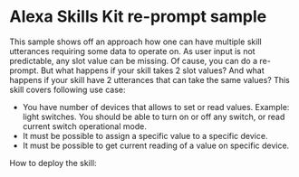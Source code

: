 # Alexa Skills Kit re-prompt sample

This sample shows off an approach how one can have multiple skill utterances requiring some data to operate on. 
As user input is not predictable, any slot value can be missing. Of cause, you can do a re-prompt. But what happens if your skill takes 2 slot values? 
And what happens if your skill have 2 utterances that can take the same values? 
This skill covers following use case: 
- You have number of devices that allows to set or read values. Example: light switches. You should be able to turn on or off any switch, or read current switch operational mode.  
- It must be possible to assign a specific value to a specific device. 
- It must be possible to get current reading of a value on specific device.

How to deploy the skill: 
